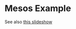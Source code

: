 # Mesos Example #

See also [this slideshow][1]

[1]: https://docs.google.com/a/orangesoda.net/presentation/d/1RX2_5rk6lfcU9bse1CBiyPawAaHqvnimB0f2UXdFb24/edit
